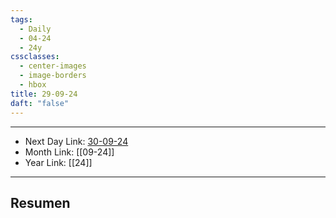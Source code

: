 ```yaml
---
tags:
  - Daily
  - 04-24
  - 24y
cssclasses:
  - center-images
  - image-borders
  - hbox
title: 29-09-24
daft: "false"
---
```

---
- Next Day Link: [30-09-24](!Resumen%20Diario/30-09-24.md)
- Month Link: [[09-24]] 
- Year Link: [[24]]
___
## Resumen 

